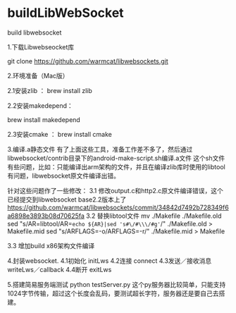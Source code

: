 # buildLibWebSocket
build libwebsocket

1.下载Libwebseocket库

git clone https://github.com/warmcat/libwebsockets.git

2.环境准备（Mac版）

2.1安装zlib ：
brew install zlib

2.2安装makedepend：

brew install makedepend

2.3安装cmake ：
brew install cmake

3.编译.a静态文件
有了上面这些工具，准备工作差不多了，然后通过libwebsocket/contrib目录下的android-make-script.sh编译.a文件
这个sh文件有些问题，比如：只能编译出arm架构的文件，并且在编译zlib库时使用的libtool有问题，libwebsocket原文件编译出错。

针对这些问题作了一些修改：
3.1 修改output.c和http2.c原文件编译错误，这个已经提交到libwebsocket base2.2版本上了
  https://github.com/warmcat/libwebsockets/commit/34842d7492b728349f6a6898e3893b08d70625fa
3.2 替换libtool文件
    mv ./Makefile ./Makefile.old
    sed "s/AR=libtool/AR=`echo ${AR}|sed 's#\/#\\\/#g'`/" ./Makefile.old > Makefile.mid
    sed "s/ARFLAGS=-o/ARFLAGS=-r/" ./Makefile.mid > Makefile
    
3.3 增加build x86架构文件编译

4.封装websocket.
4.1初始化 initLws
4.2连接  connect
4.3发送／接收消息 writeLws／callback
4.4断开 exitLws

5.搭建简易服务端测试
python testServer.py 
这个py服务器比较简单，只能支持1024字节传输，超过这个长度会乱码，要测试超长字符，服务器还是要自己去搭建。
